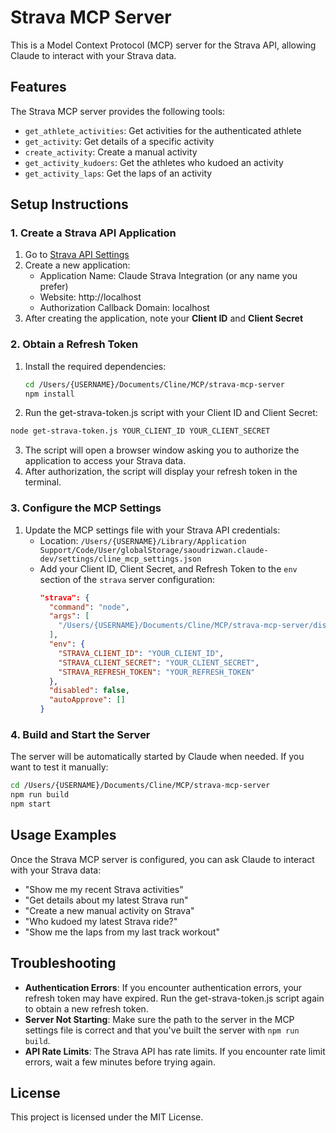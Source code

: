 # Strava MCP Server

This is a Model Context Protocol (MCP) server for the Strava API, allowing Claude to interact with your Strava data.

## Features

The Strava MCP server provides the following tools:

- `get_athlete_activities`: Get activities for the authenticated athlete
- `get_activity`: Get details of a specific activity
- `create_activity`: Create a manual activity
- `get_activity_kudoers`: Get the athletes who kudoed an activity
- `get_activity_laps`: Get the laps of an activity

## Setup Instructions

### 1. Create a Strava API Application

1. Go to [Strava API Settings](https://www.strava.com/settings/api)
2. Create a new application:
   - Application Name: Claude Strava Integration (or any name you prefer)
   - Website: http://localhost
   - Authorization Callback Domain: localhost
3. After creating the application, note your **Client ID** and **Client Secret**

### 2. Obtain a Refresh Token

1. Install the required dependencies:
   ```bash
   cd /Users/{USERNAME}/Documents/Cline/MCP/strava-mcp-server
   npm install
   ```

2. Run the get-strava-token.js script with your Client ID and Client Secret:
```bash
node get-strava-token.js YOUR_CLIENT_ID YOUR_CLIENT_SECRET
```

3. The script will open a browser window asking you to authorize the application to access your Strava data.
4. After authorization, the script will display your refresh token in the terminal.

### 3. Configure the MCP Settings

1. Update the MCP settings file with your Strava API credentials:
   - Location: `/Users/{USERNAME}/Library/Application Support/Code/User/globalStorage/saoudrizwan.claude-dev/settings/cline_mcp_settings.json`
   - Add your Client ID, Client Secret, and Refresh Token to the `env` section of the `strava` server configuration:
     ```json
     "strava": {
       "command": "node",
       "args": [
         "/Users/{USERNAME}/Documents/Cline/MCP/strava-mcp-server/dist/index.js"
       ],
       "env": {
         "STRAVA_CLIENT_ID": "YOUR_CLIENT_ID",
         "STRAVA_CLIENT_SECRET": "YOUR_CLIENT_SECRET",
         "STRAVA_REFRESH_TOKEN": "YOUR_REFRESH_TOKEN"
       },
       "disabled": false,
       "autoApprove": []
     }
     ```

### 4. Build and Start the Server

The server will be automatically started by Claude when needed. If you want to test it manually:

```bash
cd /Users/{USERNAME}/Documents/Cline/MCP/strava-mcp-server
npm run build
npm start
```

## Usage Examples

Once the Strava MCP server is configured, you can ask Claude to interact with your Strava data:

- "Show me my recent Strava activities"
- "Get details about my latest Strava run"
- "Create a new manual activity on Strava"
- "Who kudoed my latest Strava ride?"
- "Show me the laps from my last track workout"

## Troubleshooting

- **Authentication Errors**: If you encounter authentication errors, your refresh token may have expired. Run the get-strava-token.js script again to obtain a new refresh token.
- **Server Not Starting**: Make sure the path to the server in the MCP settings file is correct and that you've built the server with `npm run build`.
- **API Rate Limits**: The Strava API has rate limits. If you encounter rate limit errors, wait a few minutes before trying again.

## License

This project is licensed under the MIT License.
